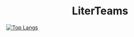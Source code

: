 <h1 style="text-align: center">LiterTeams</h1>

[![Top Langs](https://github-readme-stats.vercel.app/api/top-langs/?username=LiterTeams)](https://github.com/LiterTeams/github-readme-stats)
